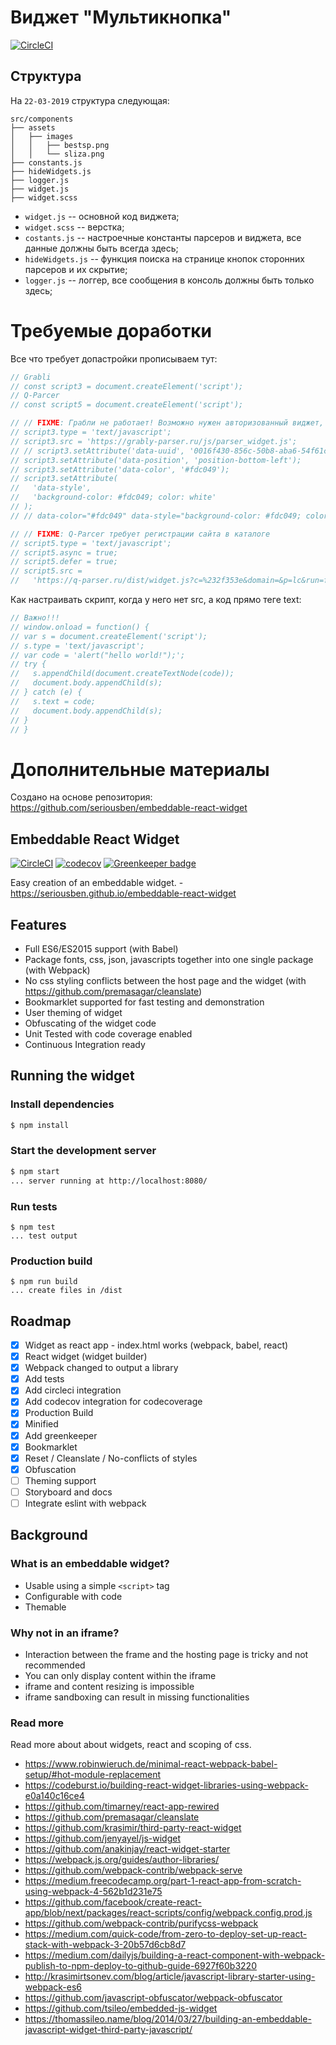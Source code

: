 # Виджет "Мультикнопка"

[![CircleCI](https://circleci.com/gh/taksenov/multibutton-widget.svg?style=svg)](https://circleci.com/gh/taksenov/multibutton-widget)

## Структура

На `22-03-2019` структура следующая:

```
src/components
├── assets
│   ├── images
│   │   ├── bestsp.png
│   │   └── sliza.png
├── constants.js
├── hideWidgets.js
├── logger.js
├── widget.js
├── widget.scss
```

- `widget.js` -- основной код виджета;
- `widget.scss` -- верстка;
- `costants.js` -- настроечные константы парсеров и виджета, все данные должны быть всегда здесь;
- `hideWidgets.js` -- функция поиска на странице кнопок сторонних парсеров и их скрытие;
- `logger.js` -- логгер, все сообщения в консоль должны быть только здесь;

# Требуемые доработки

Все что требует допастройки прописываем тут:

```js
// Grabli
// const script3 = document.createElement('script');
// Q-Parcer
// const script5 = document.createElement('script');

// // FIXME: Грабли не работает! Возможно нужен авторизованный виджет, data-uuid на это намекает
// script3.type = 'text/javascript';
// script3.src = 'https://grably-parser.ru/js/parser_widget.js';
// // script3.setAttribute('data-uuid', '0016f430-856c-50b8-aba6-54f61c5766b6');
// script3.setAttribute('data-position', 'position-bottom-left');
// script3.setAttribute('data-color', '#fdc049');
// script3.setAttribute(
//   'data-style',
//   'background-color: #fdc049; color: white'
// );
// // data-color="#fdc049" data-style="background-color: #fdc049; color: white"

// // FIXME: Q-Parcer требует регистрации сайта в каталоге
// script5.type = 'text/javascript';
// script5.async = true;
// script5.defer = true;
// script5.src =
//   'https://q-parser.ru/dist/widget.js?c=%232f353e&domain=&p=lc&run=false&tc=%23fff&u=0';
```

Как настраивать скрипт, когда у него нет src, а код прямо теге text:

```js
// Важно!!!
// window.onload = function() {
// var s = document.createElement('script');
// s.type = 'text/javascript';
// var code = 'alert("hello world!");';
// try {
//   s.appendChild(document.createTextNode(code));
//   document.body.appendChild(s);
// } catch (e) {
//   s.text = code;
//   document.body.appendChild(s);
// }
// }
```

# Дополнительные материалы

Создано на основе репозитория: https://github.com/seriousben/embeddable-react-widget

## Embeddable React Widget

[![CircleCI](https://circleci.com/gh/seriousben/embeddable-react-widget.svg?style=shield)](https://circleci.com/gh/seriousben/embeddable-react-widget)
[![codecov](https://codecov.io/gh/seriousben/embeddable-react-widget/branch/master/graph/badge.svg)](https://codecov.io/gh/seriousben/embeddable-react-widget)
[![Greenkeeper badge](https://badges.greenkeeper.io/seriousben/embeddable-react-widget.svg)](https://greenkeeper.io/)

Easy creation of an embeddable widget. - https://seriousben.github.io/embeddable-react-widget

## Features

- Full ES6/ES2015 support (with Babel)
- Package fonts, css, json, javascripts together into one single package (with Webpack)
- No css styling conflicts between the host page and the widget (with https://github.com/premasagar/cleanslate)
- Bookmarklet supported for fast testing and demonstration
- User theming of widget
- Obfuscating of the widget code
- Unit Tested with code coverage enabled
- Continuous Integration ready

## Running the widget

### Install dependencies

```sh
$ npm install
```

### Start the development server

```sh
$ npm start
... server running at http://localhost:8080/
```

### Run tests

```
$ npm test
... test output
```

### Production build

```
$ npm run build
... create files in /dist
```

## Roadmap

- [x] Widget as react app - index.html works (webpack, babel, react)
- [x] React widget (widget builder)
- [x] Webpack changed to output a library
- [x] Add tests
- [x] Add circleci integration
- [x] Add codecov integration for codecoverage
- [x] Production Build
- [x] Minified
- [x] Add greenkeeper
- [x] Bookmarklet
- [x] Reset / Cleanslate / No-conflicts of styles
- [x] Obfuscation
- [ ] Theming support
- [ ] Storyboard and docs
- [ ] Integrate eslint with webpack

## Background

### What is an embeddable widget?

- Usable using a simple `<script>` tag
- Configurable with code
- Themable

### Why not in an iframe?

- Interaction between the frame and the hosting page is tricky and not recommended
- You can only display content within the iframe
- iframe and content resizing is impossible
- iframe sandboxing can result in missing functionalities

### Read more

Read more about about widgets, react and scoping of css.

- https://www.robinwieruch.de/minimal-react-webpack-babel-setup/#hot-module-replacement
- https://codeburst.io/building-react-widget-libraries-using-webpack-e0a140c16ce4
- https://github.com/timarney/react-app-rewired
- https://github.com/premasagar/cleanslate
- https://github.com/krasimir/third-party-react-widget
- https://github.com/jenyayel/js-widget
- https://github.com/anakinjay/react-widget-starter
- https://webpack.js.org/guides/author-libraries/
- https://github.com/webpack-contrib/webpack-serve
- https://medium.freecodecamp.org/part-1-react-app-from-scratch-using-webpack-4-562b1d231e75
- https://github.com/facebook/create-react-app/blob/next/packages/react-scripts/config/webpack.config.prod.js
- https://github.com/webpack-contrib/purifycss-webpack
- https://medium.com/quick-code/from-zero-to-deploy-set-up-react-stack-with-webpack-3-20b57d6cb8d7
- https://medium.com/dailyjs/building-a-react-component-with-webpack-publish-to-npm-deploy-to-github-guide-6927f60b3220
- http://krasimirtsonev.com/blog/article/javascript-library-starter-using-webpack-es6
- https://github.com/javascript-obfuscator/webpack-obfuscator
- https://github.com/tsileo/embedded-js-widget
- https://thomassileo.name/blog/2014/03/27/building-an-embeddable-javascript-widget-third-party-javascript/
